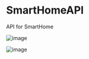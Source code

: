# SmartHomeAPI
API for SmartHome

![image](https://user-images.githubusercontent.com/94042423/225278933-b03abd04-ba6d-4852-97ad-f6e96671d7af.png)

![image](https://user-images.githubusercontent.com/94042423/225279000-780788c1-568a-4ae6-b304-c26d6bdbe2bd.png)
